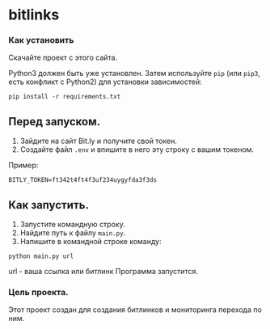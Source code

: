 # bitlinks
 ### Как установить

Cкачайте проект с этого сайта.

Python3 должен быть уже установлен. 
Затем используйте `pip` (или `pip3`, есть конфликт с Python2) для установки зависимостей:
```
pip install -r requirements.txt
```
## Перед запуском.
1. Зайдите на сайт Bit.ly и получите свой токен.
2. Создайте файл `.env` и впишите в него эту строку с вашим токеном.

Пример: 
 ```
 BITLY_TOKEN=ft342t4ft4f3uf234uygyfda3f3ds
 ```

## Как запустить.
1. Запустите командную строку. 
2. Найдите путь к файлу `main.py`.
3. Напишите в командной строке команду:
 ```
 python main.py url
 ```
url - ваша ссылка или битлинк
Программа запустится.


### Цель проекта.
Этот проект создан для создания битлинков и мониторинга перехода по ним.
